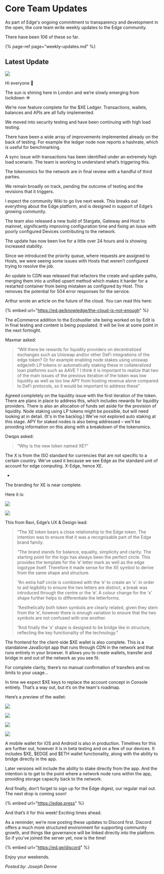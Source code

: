 # Core Team Updates

As part of Edge's ongoing commitment to transparency and development in the open, the core team write weekly updates to the Edge community.

There have been 106 of these so far.

{% page-ref page="weekly-updates.md" %}

## Latest Update

![](../../.gitbook/assets/weeklyupdate120421.png)

Hi everyone 👋

The sun is shining here in London and we’re slowly emerging from lockdown ☀️

We’re now feature complete for the $XE Ledger. Transactions, wallets, balances and APIs are all fully implemented.

We moved into security testing and have been continuing with high load testing.

There have been a wide array of improvements implemented already on the back of testing. For example the ledger node now reports a hashrate, which is useful for benchmarking.

A sync issue with transactions has been identified under an extremely high load scenario. The team is working to understand what’s triggering this.

The tokenomics for the network are in final review with a handful of third parties.

We remain broadly on track, pending the outcome of testing and the revisions that it triggers.

I expect the community Wiki to go live next week. This breaks out everything about the Edge platform, and is designed in support of Edge’s growing community.

The team also released a new build of Stargate, Gateway and Host to mainnet, significantly improving configuration time and fixing an issue with poorly configured Devices contributing to the network.

The update has now been live for a little over 24 hours and is showing increased stability.

Since we introduced the priority queue, where requests are assigned to Hosts, we were seeing some issues with Hosts that weren’t configured trying to resolve the job.

An update to CDN was released that refactors the create and update paths, merging them into a unified upsert method which makes it harder for a restarted container from being mistaken as configured by Host. This removes the potential for 504 error responses for the service.

Arthur wrote an article on the future of the cloud. You can read this here:

{% embed url="https://ed.ge/knowledge/the-cloud-is-not-enough" %}

The eCommerce addition to the Ecohustler site being worked on by Edit is in final testing and content is being populated. It will be live at some point in the next fortnight.

Maxmar asked:

> “Will there be rewards for liquidity providers on decentralized exchanges such as Uniswap and/or other DeFi integrations of the edge token? Or for example enabling node stakes using uniswap edge/eth LP tokens or automatically staking these in collateralized loan platforms such as AAVE ? I think it is important to realize that two of the main issues of the previous iteration of the token was low liquidity as well as too low APY from hosting revenue alone compared to DeFi protocols, so it would be important to address these”

Agreed completely on the liquidity issue with the first iteration of the token. There are plans in place to address this, which includes rewards for liquidity providers. There is also an allocation of funds set aside for the provision of liquidity. Node staking using LP tokens might be possible, but will need looking at in detail. \(It's in the backlog.\) We've not explored auto staking at this stage. APY for staked nodes is also being addressed – we'll be providing information on this along with a breakdown of the tokenomics.

Dwqps asked:

> “Why is the new token named XE?“

The X is from the ISO standard for currencies that are not specific to a certain country. We've used it because we see Edge as the standard unit of account for edge computing. X-Edge, hence XE.

-

The branding for XE is near complete.

Here it is:

![](../../.gitbook/assets/xe-brand-dev-01.jpg)

![](../../.gitbook/assets/xe-brand-dev-02.jpg)

This from Ravi, Edge’s UX & Design lead:

> “The XE token bears a close relationship to the Edge token. The intention was to ensure that it was a recognisable part of the Edge brand family.
>
> “The brand stands for balance, equality, simplicity and clarity. The starting point for the logo has always been the perfect circle. This provides the template for the ‘e’ letter mark as well as the edge logotype itself. Therefore it made sense for the XE symbol to derive from the same shape and structure.
>
> “An extra half circle is combined with the ‘e’ to create an ‘x’. In order to aid legibility to ensure the two letters are distinct, a break was introduced through the centre or the ‘e’. A colour change for the ‘x’ shape further helps to differentiate the letterforms.
>
> “Aesthetically both token symbols are clearly related, given they stem from the ‘e’, however there is enough variation to ensure that the two symbols are not confused with one another.
>
> ”And finally the ‘x’ shape is designed to be bridge like in structure, reflecting the key functionality of the technology.”

The frontend for the client-side $XE wallet is also complete. This is a standalone JavaScript app that runs through CDN in the network and that runs entirely in your browser. It allows you to create wallets, transfer and bridge in and out of the network as you see fit.

For complete clarity, there’s no manual confirmation of transfers and no limits to your usage...

In time we expect $XE keys to replace the account concept in Console entirely. That’s a way out, but it’s on the team's roadmap.

Here’s a preview of the wallet:

![](../../.gitbook/assets/1-transactions-01-map.jpg)

![](../../.gitbook/assets/2-transactions-02-map.jpg)

![](../../.gitbook/assets/3-send.jpg)

![](../../.gitbook/assets/4-withdraw.jpg)

A mobile wallet for iOS and Android is also in production. Timelines for this are further out, however it is in beta testing and on a few of our devices. It includes $XE, $EDGE and $ETH wallet functionality, along with the ability to bridge directly in the app.

Later versions will include the ability to stake directly from the app. And the intention is to get to the point where a network node runs within the app, providing storage capacity back to the network.

And finally, don’t forget to sign up for the Edge digest, our regular mail out. The next drop is coming soon!

{% embed url="https://edge.press" %}

And that’s it for this week! Exciting times ahead.

As a reminder, we’re now posting these updates to Discord first. Discord offers a much more structured environment for supporting community growth, and things like governance will be linked directly into the platform. So if you’ve joined the server yet, now is the time!

{% embed url="https://ed.ge/discord" %}

Enjoy your weekends.

_Posted by: Joseph Denne_

